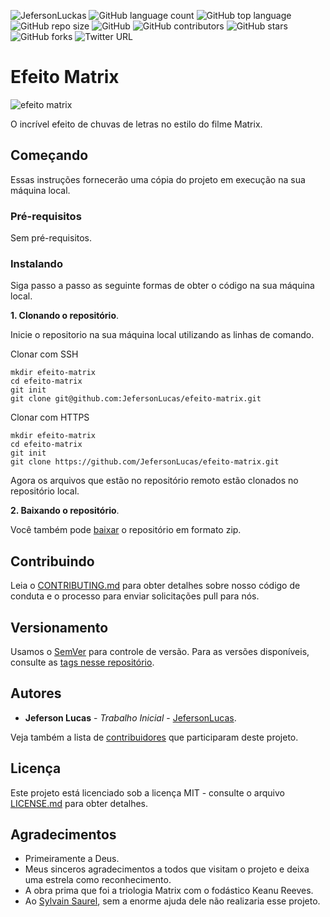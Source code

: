 ![JefersonLuckas](https://img.shields.io/badge/Jeferson%20Lucas-Efeito%20Matrix-green)
![GitHub language count](https://img.shields.io/github/languages/count/JefersonLucas/efeito-matrix)
![GitHub top language](https://img.shields.io/github/languages/top/JefersonLucas/efeito-matrix)
![GitHub repo size](https://img.shields.io/github/repo-size/JefersonLucas/efeito-matrix)
![GitHub](https://img.shields.io/github/license/JefersonLucas/efeito-matrix)
![GitHub contributors](https://img.shields.io/github/contributors/JefersonLucas/efeito-matrix)
![GitHub stars](https://img.shields.io/github/stars/JefersonLucas/efeito-matrix?style=social)
![GitHub forks](https://img.shields.io/github/forks/JefersonLucas/efeito-matrix?style=social)
![Twitter URL](https://img.shields.io/twitter/url?style=social&url=https%3A%2F%2Ftwitter.com%2FJefersonLuckas)

# Efeito Matrix

![efeito matrix](https://user-images.githubusercontent.com/39635734/82733390-d26ea100-9ce9-11ea-8c9e-e66e80e7d83b.gif)

O incrível efeito de chuvas de letras no estilo do filme Matrix.

## Começando

Essas instruções fornecerão uma cópia do projeto em execução na sua máquina local.

### Pré-requisitos

Sem pré-requisitos.

### Instalando
Siga passo a passo as seguinte formas de obter o código na sua máquina local.

**1. Clonando o repositório**.

Inicie o repositorio na sua máquina local utilizando as linhas de comando.

Clonar com SSH
```
mkdir efeito-matrix
cd efeito-matrix
git init
git clone git@github.com:JefersonLucas/efeito-matrix.git
```
Clonar com HTTPS 
```
mkdir efeito-matrix
cd efeito-matrix
git init
git clone https://github.com/JefersonLucas/efeito-matrix.git
```
Agora os arquivos que estão no repositório remoto estão clonados no repositório local.

**2. Baixando o repositório**.

Você também pode [baixar](https://github.com/JefersonLucas/efeito-matrix/archive/master.zip) o repositório em formato zip.

## Contribuindo

Leia o [CONTRIBUTING.md](https://gist.github.com/PurpleBooth/b24679402957c63ec426) para obter detalhes sobre nosso código de conduta e o processo para enviar solicitações pull para nós.

## Versionamento

Usamos o [SemVer](https://semver.org/lang/pt-BR/) para controle de versão. Para as versões disponíveis, consulte as [tags nesse repositório](https://github.com/JefersonLucas/efeito-matrix/tags). 

## Autores

* **Jeferson Lucas** - *Trabalho Inicial* - [JefersonLucas](https://github.com/JefersonLucas).

Veja também a lista de [contribuidores](https://github.com/JefersonLucas/efeito-matrix/contributors) que participaram deste projeto.

## Licença

Este projeto está licenciado sob a licença MIT - consulte o arquivo [LICENSE.md](https://github.com/JefersonLucas/efeito-matrix/blob/master/LICENSE) para obter detalhes.

## Agradecimentos

* Primeiramente a Deus. 
* Meus sinceros agradecimentos a todos que visitam o projeto e deixa uma estrela como reconhecimento.
* A obra prima que foi a triologia Matrix com o fodástico Keanu Reeves.
* Ao [Sylvain Saurel](https://play.google.com/store/apps/details?id=com.ssaurel.matrixeffect), sem a enorme ajuda dele não realizaria esse projeto.